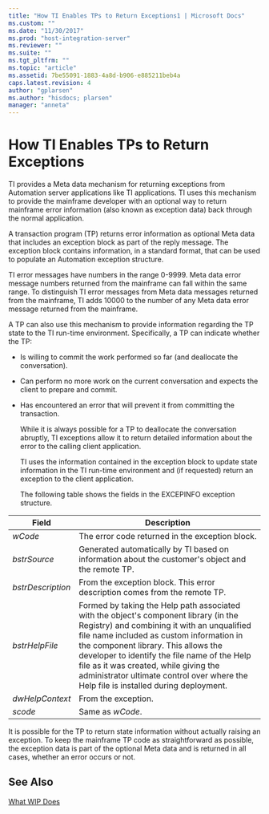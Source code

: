 ```yaml
---
title: "How TI Enables TPs to Return Exceptions1 | Microsoft Docs"
ms.custom: ""
ms.date: "11/30/2017"
ms.prod: "host-integration-server"
ms.reviewer: ""
ms.suite: ""
ms.tgt_pltfrm: ""
ms.topic: "article"
ms.assetid: 7be55091-1883-4a8d-b906-e885211beb4a
caps.latest.revision: 4
author: "gplarsen"
ms.author: "hisdocs; plarsen"
manager: "anneta"
---
```

# How TI Enables TPs to Return Exceptions
TI provides a Meta data mechanism for returning exceptions from Automation server applications like TI applications. TI uses this mechanism to provide the mainframe developer with an optional way to return mainframe error information (also known as exception data) back through the normal application.  
  
 A transaction program (TP) returns error information as optional Meta data that includes an exception block as part of the reply message. The exception block contains information, in a standard format, that can be used to populate an Automation exception structure.  
  
 TI error messages have numbers in the range 0-9999. Meta data error message numbers returned from the mainframe can fall within the same range. To distinguish TI error messages from Meta data messages returned from the mainframe, TI adds 10000 to the number of any Meta data error message returned from the mainframe.  
  
 A TP can also use this mechanism to provide information regarding the TP state to the TI run-time environment. Specifically, a TP can indicate whether the TP:  
  
- Is willing to commit the work performed so far (and deallocate the conversation).  
  
- Can perform no more work on the current conversation and expects the client to prepare and commit.  
  
- Has encountered an error that will prevent it from committing the transaction.  
  
  While it is always possible for a TP to deallocate the conversation abruptly, TI exceptions allow it to return detailed information about the error to the calling client application.  
  
  TI uses the information contained in the exception block to update state information in the TI run-time environment and (if requested) return an exception to the client application.  
  
  The following table shows the fields in the EXCEPINFO exception structure.  
  
|Field|Description|  
|-----------|-----------------|  
|*wCode*|The error code returned in the exception block.|  
|*bstrSource*|Generated automatically by TI based on information about the customer's object and the remote TP.|  
|*bstrDescription*|From the exception block. This error description comes from the remote TP.|  
|*bstrHelpFile*|Formed by taking the Help path associated with the object's component library (in the Registry) and combining it with an unqualified file name included as custom information in the component library. This allows the developer to identify the file name of the Help file as it was created, while giving the administrator ultimate control over where the Help file is installed during deployment.|  
|*dwHelpContext*|From the exception.|  
|*scode*|Same as *wCode*.|  
  
 It is possible for the TP to return state information without actually raising an exception. To keep the mainframe TP code as straightforward as possible, the exception data is part of the optional Meta data and is returned in all cases, whether an error occurs or not.  
  
## See Also  
 [What WIP Does](../core/what-wip-does1.md)